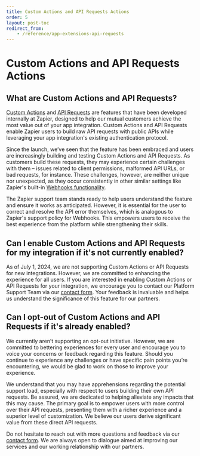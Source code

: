 ```yaml
---
title: Custom Actions and API Requests Actions
order: 5
layout: post-toc
redirect_from: 
    - /reference/app-extensions-api-requests
---
```


# Custom Actions and API Requests Actions

## What are Custom Actions and API Requests?

[Custom Actions](https://help.zapier.com/hc/en-us/articles/16276574838925-App-Extensions-in-Zapier) and [API Requests](https://help.zapier.com/hc/en-us/articles/12899607716493-Set-up-an-API-request-action#prerequisites-0-0) are features that have been developed internally at Zapier, designed to help our mutual customers achieve the most value out of your app integration. Custom Actions and API Requests enable Zapier users to build raw API requests with public APIs while leveraging your app integration's existing authentication protocol.

Since the launch, we’ve seen that the feature has been embraced and users are increasingly building and testing Custom Actions and API Requests. As customers build these requests, they may experience certain challenges with them – issues related to client permissions, malformed API URLs, or bad requests, for instance. These challenges, however, are neither unique nor unexpected, as they occur consistently in other similar settings like Zapier's built-in [Webhooks functionality](https://help.zapier.com/hc/en-us/sections/16074864820109-Webhooks-Code).

The Zapier support team stands ready to help users understand the feature and ensure it works as anticipated. However, it is essential for the user to correct and resolve the API error themselves, which is analogous to Zapier's support policy for Webhooks. This empowers users to receive the best experience from the platform while strengthening their skills.

## Can I enable Custom Actions and API Requests for my integration if it's not currently enabled?

As of July 1, 2024, we are not supporting Custom Actions or API Requests for new integrations. However, we are committed to enhancing the experience for all users. If you are interested in enabling Custom Actions or API Requests for your integration, we encourage you to contact our Platform Support Team via our [contact form](https://developer.zapier.com/contact). Your feedback is invaluable and helps us understand the significance of this feature for our partners.

## Can I opt-out of Custom Actions and API Requests if it's already enabled?

We currently aren’t supporting an opt-out initiative. However, we are committed to bettering experiences for every user and encourage you to voice your concerns or feedback regarding this feature. Should you continue to experience any challenges or have specific pain points you’re encountering, we would be glad to work on those to improve your experience.

We understand that you may have apprehensions regarding the potential support load, especially with respect to users building their own API requests. Be assured, we are dedicated to helping alleviate any impacts that this may cause. The primary goal is to empower users with more control over their API requests, presenting them with a richer experience and a superior level of customization. We believe our users derive significant value from these direct API requests.

Do not hesitate to reach out with more questions and feedback via our [contact form](https://developer.zapier.com/contact). We are always open to dialogue aimed at improving our services and our working relationship with our partners.
